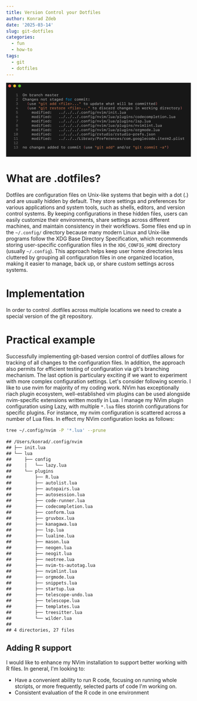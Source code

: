 ```yaml
---
title: Version Control your Dotfiles
author: Konrad Zdeb
date: '2025-03-14'
slug: git-dotfiles
categories:
  - fun
  - how-to
tags:
  - git
  - dotfiles
---
```


![Using git to version control dotfiles](images/imageGitStatus.png)

# What are .dotfiles?

Dotfiles are configuration files on Unix-like systems that begin with a dot (.) and are usually hidden by default. They store settings and preferences for various applications and system tools, such as shells, editors, and version control systems. By keeping configurations in these hidden files, users can easily customize their environments, share settings across different machines, and maintain consistency in their workflows. Some files end up in the `~/.config/` directory because many modern Linux and Unix-like programs follow the XDG Base Directory Specification, which recommends storing user-specific configuration files in the `XDG_CONFIG_HOME` directory (usually `~/.config`). This approach helps keep user home directories less cluttered by grouping all configuration files in one organized location, making it easier to manage, back up, or share custom settings across systems.

# Implementation

In order to control .dotfiles across multiple locations we need to create a special version of the git repository. 

# Practical example

Successfully implementing git-based version control of dotfiles allows for tracking of all changes to the configuration files. In addition, the approach also permits for efficient testing of configuration via git's branching mechanism. The last option is particulary exciting if we want to experiment with more complex configuration settings. 
Let's consider following scenrio. I like to use nvim for majority of my coding work. NVim has exceptionally riach plugin ecosystem, well-established vim plugins can be used alongside nvim-specific extensions written mostly in Lua. I manage my NVim plugin configuration using Lazy, with multiple `*.lua` files storinh configurations for specific plugins. For instance, my nvim configuration is scattered across a number of Lua files. In effect my NVim configuration looks as follows:


``` bash
tree ~/.config/nvim -P '*.lua' --prune
```

```
## /Users/konrad/.config/nvim
## ├── init.lua
## └── lua
##     ├── config
##     │   └── lazy.lua
##     └── plugins
##         ├── R.lua
##         ├── autolist.lua
##         ├── autopairs.lua
##         ├── autosession.lua
##         ├── code-runner.lua
##         ├── codecompletion.lua
##         ├── conform.lua
##         ├── gruvbox.lua
##         ├── kanagawa.lua
##         ├── lsp.lua
##         ├── lualine.lua
##         ├── mason.lua
##         ├── neogen.lua
##         ├── neogit.lua
##         ├── neotree.lua
##         ├── nvim-ts-autotag.lua
##         ├── nvimlint.lua
##         ├── orgmode.lua
##         ├── snippets.lua
##         ├── startup.lua
##         ├── telescope-undo.lua
##         ├── telescope.lua
##         ├── templates.lua
##         ├── treesitter.lua
##         └── wilder.lua
## 
## 4 directories, 27 files
```

## Adding R support

I would like to enhance my NVim installation to support better working with R files. In general, I'm  looking to:
* Have a convenient ability to run R code, focusing on running whole stcripts, or more frequently, selected parts of code I'm working on.
* Consistent evaluation of the R code in one environment




